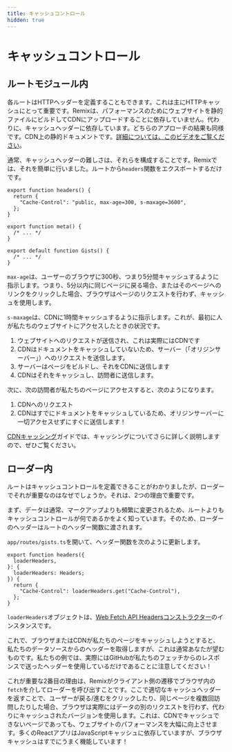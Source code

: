 ```yaml
---
title: キャッシュコントロール
hidden: true
---
```


# キャッシュコントロール

## ルートモジュール内

各ルートはHTTPヘッダーを定義することもできます。これは主にHTTPキャッシュにとって重要です。Remixは、パフォーマンスのためにウェブサイトを静的ファイルにビルドしてCDNにアップロードすることに依存していません。代わりに、キャッシュヘッダーに依存しています。どちらのアプローチの結果も同様です。CDN上の静的ドキュメントです。[詳細については、このビデオをご覧ください][check-out-this-video-for-more-information-on-that]。

通常、キャッシュヘッダーの難しさは、それらを構成することです。Remixでは、それを簡単に行いました。ルートから`headers`関数をエクスポートするだけです。

```tsx
export function headers() {
  return {
    "Cache-Control": "public, max-age=300, s-maxage=3600",
  };
}

export function meta() {
  /* ... */
}

export default function Gists() {
  /* ... */
}
```

`max-age`は、ユーザーのブラウザに300秒、つまり5分間キャッシュするように指示します。つまり、5分以内に同じページに戻る場合、またはそのページへのリンクをクリックした場合、ブラウザはページのリクエストを行わず、キャッシュを使用します。

`s-maxage`は、CDNに1時間キャッシュするように指示します。これが、最初に人が私たちのウェブサイトにアクセスしたときの状況です。

1. ウェブサイトへのリクエストが送信され、これは実際にはCDNです
2. CDNはドキュメントをキャッシュしていないため、サーバー（「オリジンサーバー」）へのリクエストを送信します。
3. サーバーはページをビルドし、それをCDNに送信します
4. CDNはそれをキャッシュし、訪問者に送信します。

次に、次の訪問者が私たちのページにアクセスすると、次のようになります。

1. CDNへのリクエスト
2. CDNはすでにドキュメントをキャッシュしているため、オリジンサーバーに一切アクセスせずにすぐに送信します！

[CDNキャッシング][cdn-caching]ガイドでは、キャッシングについてさらに詳しく説明しますので、ぜひご覧ください。

## ローダー内

ルートはキャッシュコントロールを定義できることがわかりましたが、ローダーでそれが重要なのはなぜでしょうか。それは、2つの理由で重要です。

まず、データは通常、マークアップよりも頻繁に変更されるため、ルートよりもキャッシュコントロールが何であるかをよく知っています。そのため、ローダーのヘッダーはルートのヘッダー関数に渡されます。

`app/routes/gists.ts`を開いて、ヘッダー関数を次のように更新します。

```tsx
export function headers({
  loaderHeaders,
}: {
  loaderHeaders: Headers;
}) {
  return {
    "Cache-Control": loaderHeaders.get("Cache-Control"),
  };
}
```

`loaderHeaders`オブジェクトは、[Web Fetch API Headersコンストラクター][web-fetch-api-headers-constructor]のインスタンスです。

これで、ブラウザまたはCDNが私たちのページをキャッシュしようとすると、私たちのデータソースからのヘッダーを取得しますが、これは通常あなたが望むものです。私たちの例では、実際にはGitHubが私たちのフェッチからのレスポンスで送ったヘッダーを使用しているだけであることに注意してください！

これが重要な2番目の理由は、Remixがクライアント側の遷移でブラウザ内の`fetch`を介してローダーを呼び出すことです。ここで適切なキャッシュヘッダーを返すことで、ユーザーが戻る/進むをクリックしたり、同じページを複数回訪問したりした場合、ブラウザは実際にはデータの別のリクエストを行わず、代わりにキャッシュされたバージョンを使用します。これは、CDNでキャッシュできないページであっても、ウェブサイトのパフォーマンスを大幅に向上させます。多くのReactアプリはJavaScriptキャッシュに依存していますが、ブラウザキャッシュはすでにうまく機能しています！

[check-out-this-video-for-more-information-on-that]: https://youtu.be/bfLFHp7Sbkg
[cdn-caching]: ../guides/caching
[web-fetch-api-headers-constructor]: https://developer.mozilla.org/en-US/docs/Web/API/Headers


